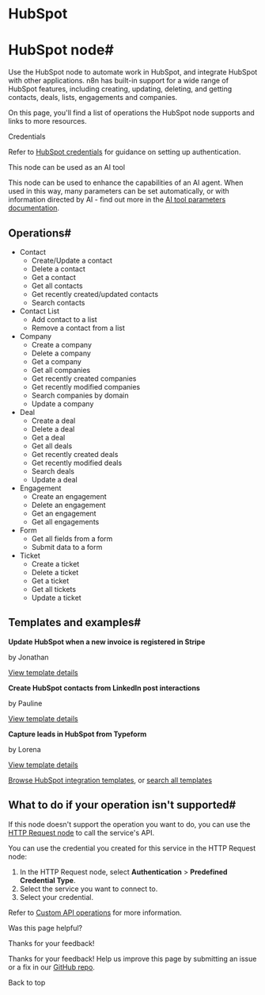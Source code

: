 # HubSpot

[ ](https://github.com/n8n-io/n8n-docs/edit/main/docs/integrations/builtin/app-nodes/n8n-nodes-base.hubspot.md "Edit this page")

# HubSpot node#

Use the HubSpot node to automate work in HubSpot, and integrate HubSpot with other applications. n8n has built-in support for a wide range of HubSpot features, including creating, updating, deleting, and getting contacts, deals, lists, engagements and companies. 

On this page, you'll find a list of operations the HubSpot node supports and links to more resources.

Credentials

Refer to [HubSpot credentials](../../credentials/hubspot/) for guidance on setting up authentication. 

This node can be used as an AI tool

This node can be used to enhance the capabilities of an AI agent. When used in this way, many parameters can be set automatically, or with information directed by AI - find out more in the [AI tool parameters documentation](../../../../advanced-ai/examples/using-the-fromai-function/).

## Operations#

  * Contact
    * Create/Update a contact
    * Delete a contact
    * Get a contact
    * Get all contacts
    * Get recently created/updated contacts
    * Search contacts
  * Contact List
    * Add contact to a list
    * Remove a contact from a list
  * Company
    * Create a company
    * Delete a company
    * Get a company
    * Get all companies
    * Get recently created companies
    * Get recently modified companies
    * Search companies by domain
    * Update a company
  * Deal
    * Create a deal
    * Delete a deal
    * Get a deal
    * Get all deals
    * Get recently created deals
    * Get recently modified deals
    * Search deals
    * Update a deal
  * Engagement
    * Create an engagement
    * Delete an engagement
    * Get an engagement
    * Get all engagements
  * Form
    * Get all fields from a form
    * Submit data to a form
  * Ticket
    * Create a ticket
    * Delete a ticket
    * Get a ticket
    * Get all tickets
    * Update a ticket



## Templates and examples#

**Update HubSpot when a new invoice is registered in Stripe**

by Jonathan

[View template details](https://n8n.io/workflows/1468-update-hubspot-when-a-new-invoice-is-registered-in-stripe/)

**Create HubSpot contacts from LinkedIn post interactions**

by Pauline

[View template details](https://n8n.io/workflows/1323-create-hubspot-contacts-from-linkedin-post-interactions/)

**Capture leads in HubSpot from Typeform**

by Lorena

[View template details](https://n8n.io/workflows/1223-capture-leads-in-hubspot-from-typeform/)

[Browse HubSpot integration templates](https://n8n.io/integrations/hubspot/), or [search all templates](https://n8n.io/workflows/)

## What to do if your operation isn't supported#

If this node doesn't support the operation you want to do, you can use the [HTTP Request node](../../core-nodes/n8n-nodes-base.httprequest/) to call the service's API.

You can use the credential you created for this service in the HTTP Request node: 

  1. In the HTTP Request node, select **Authentication** > **Predefined Credential Type**.
  2. Select the service you want to connect to.
  3. Select your credential.



Refer to [Custom API operations](../../../custom-operations/) for more information.

Was this page helpful? 

Thanks for your feedback! 

Thanks for your feedback! Help us improve this page by submitting an issue or a fix in our [GitHub repo](https://github.com/n8n-io/n8n-docs). 

Back to top 
